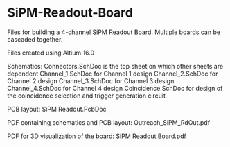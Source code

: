# SiPM-Readout-Board
Files for building a 4-channel SiPM Readout Board. Multiple boards can be cascaded together.

Files created using Altium 16.0

Schematics:
Connectors.SchDoc is the top sheet on which other sheets are dependent
Channel_1.SchDoc for Channel 1 design
Channel_2.SchDoc for Channel 2 design
Channel_3.SchDoc for Channel 3 design
Channel_4.SchDoc for Channel 4 design
Coincidence.SchDoc for design of the coincidence selection and trigger generation circuit

PCB layout: SiPM Readout.PcbDoc

PDF containing schematics and PCB layout: Outreach_SiPM_RdOut.pdf

PDF for 3D visualization of the board: SiPM Readout Board.pdf
